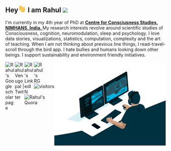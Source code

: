 <h2> Hey<img src="https://github.com/rahulvenugopal/rahulvenugopal/blob/main/wave.gif" width="25px"> I am Rahul <img src="https://rahulvenugopal.github.io/haveyoumetrahul/images/Avatar.jpg" width="25px"> </h2>

<p>I'm currently in my 4th year of PhD at <strong><a href="https://ccswebin.com/">Centre for Consciusness Studies, NIMHANS, India. </a></strong>
My research interests revolve around scientific studies of Consciousness, cognition, neuromodulation, sleep and psychology.  
I love data stories, visualizations, statistics, computation, complexity and the art of teaching.  
When I am not thinking about previous line things, I read-travel-scroll through the bird app.  
I hate bullies and humans looking down other beings. I support sustainability and environment friendly initiatives. </p>

<img align="right" src="https://github.com/rahulvenugopal/rahulvenugopal/blob/main/code.gif" width = 350px />

<p>
<a href="https://scholar.google.com/citations?user=prTMUhkAAAAJ&hl=en&oi=ao">
  <img align="left" alt="Rahul's Google scholar page" width="30px" src="https://upload.wikimedia.org/wikipedia/commons/c/c7/Google_Scholar_logo.svg" />
</a>
<a href="https://twitter.com/rhlvenugopal">
  <img align="left" alt="Rahul Venugopal | Twitter" width="30px" src="https://raw.githubusercontent.com/peterthehan/peterthehan/master/assets/twitter.svg" />
</a>
<a href="https://www.linkedin.com/in/rahul-venugopal-100b761b9/">
  <img align="left" alt="Rahul's LinkedIN" width="30px" src="https://raw.githubusercontent.com/peterthehan/peterthehan/master/assets/linkedin.svg" />
</a>
<a href="https://www.researchgate.net/profile/Rahul-Venugopal-4">
  <img align="left" alt="Rahul's RG" width="30px" src="https://upload.wikimedia.org/wikipedia/commons/5/5e/ResearchGate_icon_SVG.svg" />
</a>
<a href="https://www.quora.com/profile/Rahul-Venugopal">
  <img align="left" alt="Rahul's Quora" width="80px" src="https://upload.wikimedia.org/wikipedia/commons/thumb/9/91/Quora_logo_2015.svg/1920px-Quora_logo_2015.svg.png" />
</a>
	
![visitors](https://visitor-badge.glitch.me/badge?page_id=https://github.com/rahulvenugopal/&left_color=green&right_color=red)
</p>
